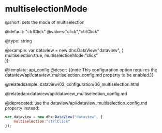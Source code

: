 multiselectionMode
=============

@short: 
sets the mode of multiselection


@default:
"ctrlClick"
@values:"click","ctrlClick"

@type: string

@example: 
var dataview = new dhx.DataView("dataview", {
	multiselection:true,
	multiselectionMode:"click"   
});


@template:	api_config
@descr: 
{{note This configuration option requires the dataview/api/dataview_multiselection_config.md property to be enabled.}}

@relatedsample:
dataview/02_configuration/06_multiselection.html

@relatedapi:dataview/api/dataview_multiselection_config.md

@deprecated: use the dataview/api/dataview_multiselection_config.md property instead:

~~~js
var dataview = new dhx.DataView("dataview", {
	multiselection:"ctrlClick"  
});
~~~